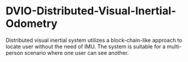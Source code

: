 # DVIO-Distributed-Visual-Inertial-Odometry
Distributed visual inertial system utilizes a block-chain-like approach to locate user without the need of IMU. The system is suitable for a multi-person scenario where one user can see another.
